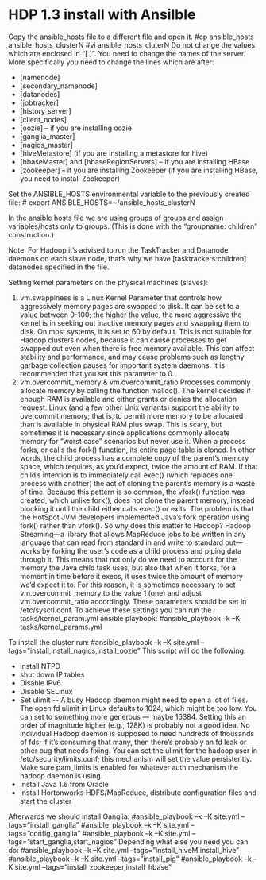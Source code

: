 HDP 1.3 install with Ansilble
==============
Copy the ansible_hosts file to a different file and open it.
#cp ansible_hosts ansible_hosts_clusterN
#vi ansible_hosts_cluterN
Do not change the values which are enclosed in “[ ]”. You need to change the names of the server. More specifically you need to change the lines which are after: 
-	[namenode]
-	[secondary_namenode]
-	[datanodes]
-	[jobtracker]
-	[history_server]
-	[client_nodes]
-	[oozie] – if you are installing oozie 
-	[ganglia_master]
-	[nagios_master]
-	[hiveMetastore] (if you are installing a metastore for hive)
-	[hbaseMaster] and [hbaseRegionServers] – if you are installing HBase
-	[zookeeper] – if you are installing Zookeeper (if you are installing HBase, you need to install Zookeeper)

Set the ANSIBLE_HOSTS environmental variable to the previously created file:
	# export ANSIBLE_HOSTS=~/ansible_hosts_clusterN

In the ansible hosts file we are using groups of groups and assign variables/hosts only to groups. (This is done with the “groupname: children” construction.) 

Note: For Hadoop it’s advised to run the TaskTracker and Datanode daemons on each slave node, that’s why we have 
[tasktrackers:children]
datanodes
specified in the file.

Setting kernel parameters on the physical machines (slaves):
1.	vm.swappiness is a Linux Kernel Parameter that controls how aggressively memory pages are swapped to disk. It can be set to a value between 0-100; the higher the value, the more aggressive the kernel is in seeking out inactive memory pages and swapping them to disk. On most systems, it is set to 60 by default. This is not suitable for Hadoop clusters nodes, because it can cause processes to get swapped out even when there is free memory available. This can affect stability and performance, and may cause problems such as lengthy garbage collection pauses for important system daemons. It is recommended that you set this parameter to 0. 
2.	vm.overcommit_memory & vm.overcommit_ratio
Processes commonly allocate memory by calling the function malloc(). The kernel decides if enough RAM is available and either grants or denies the allocation request. Linux (and a few other Unix variants) support the ability to overcommit memory; that is, to permit more memory to be allocated than is available in physical RAM plus swap. This is scary, but sometimes it is necessary since applications commonly allocate memory for “worst case” scenarios but never use it.
When a process forks, or calls the fork() function, its entire page table is cloned. In other words, the child process has a complete copy of the parent’s memory space, which requires, as you’d expect, twice the amount of RAM. If that child’s intention is to immediately call exec() (which replaces one process with another) the act of cloning the parent’s memory is a waste of time. Because this pattern is so common, the vfork() function was created, which unlike fork(), does not clone the parent memory, instead blocking it until the child either calls exec() or exits. The problem is that the HotSpot JVM developers implemented Java’s fork operation using fork() rather than vfork().
So why does this matter to Hadoop? Hadoop Streaming—a library that allows MapReduce jobs to be written in any language that can read from standard in and write to standard out—works by forking the user’s code as a child process and piping data through it. This means that not only do we need to account for the memory the Java child task uses, but also that when it forks, for a moment in time before it execs, it uses twice the amount of memory we’d expect it to. For this reason, it is sometimes necessary to set vm.overcommit_memory to the value 1 (one) and adjust vm.overcommit_ratio accordingly. 
These parameters should be set in /etc/sysctl.conf.
To achieve these settings you can run the tasks/kernel_param.yml ansible playbook:
	#ansible_playbook –k –K tasks/kernel_params.yml

To install the cluster run:
	#ansible_playbook –k –K site.yml –tags=”install,install_nagios,install_oozie”
This script will do the following:
-	install NTPD
-	shut down IP tables
-	Disable IPv6
-	Disable SELinux
-	Set ulimit -- A busy Hadoop daemon might need to open a lot of files. The open fd ulimit in Linux defaults to 1024, which might be too low. You can set to something more generous — maybe 16384. Setting this an order of magnitude higher (e.g., 128K) is probably not a good idea. No individual Hadoop daemon is supposed to need hundreds of thousands of fds; if it’s consuming that many, then there’s probably an fd leak or other bug that needs fixing. You can set the ulimit for the hadoop user in /etc/security/limits.conf; this mechanism will set the value persistently. Make sure pam_limits is enabled for whatever auth mechanism the hadoop daemon is using.
-	Install Java 1.6 from Oracle
-	Install Hortonworks HDFS/MapReduce, distribute configuration files and start the cluster


Afterwards we should install Ganglia:
#ansible_playbook –k –K site.yml –tags=”install_ganglia”
#ansible_playbook –k –K site.yml –tags=”config_ganglia”
#ansible_playbook –k –K site.yml –tags=”start_ganglia,start_nagios”
Depending what else you need you can do:
#ansible_playbook –k –K site.yml –tags=”install_hiveM,install_hive”
#ansible_playbook –k –K site.yml –tags=”install_pig”
#ansible_playbook –k –K site.yml –tags=”install_zookeeper,install_hbase”


